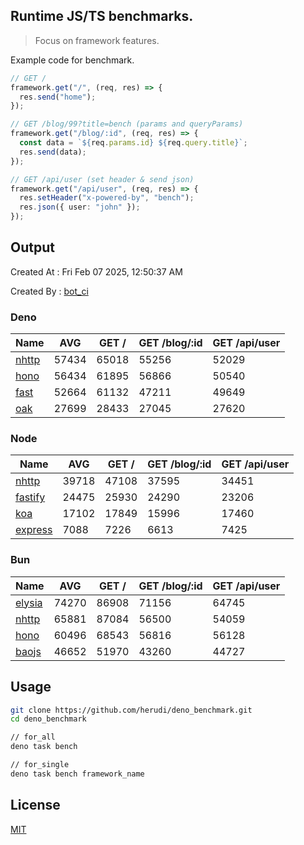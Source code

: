 ## Runtime JS/TS benchmarks.

> Focus on framework features.

Example code for benchmark.
```ts
// GET /
framework.get("/", (req, res) => {
  res.send("home");
});

// GET /blog/99?title=bench (params and queryParams)
framework.get("/blog/:id", (req, res) => {
  const data = `${req.params.id} ${req.query.title}`;
  res.send(data);
});

// GET /api/user (set header & send json)
framework.get("/api/user", (req, res) => {
  res.setHeader("x-powered-by", "bench");
  res.json({ user: "john" });
});
```

## Output
Created At : Fri Feb 07 2025, 12:50:37 AM

Created By : [bot_ci](https://github.com/herudi/deno_benchmarks/commits?author=github-actions%5Bbot%5D)


### Deno
|Name|AVG|GET /|GET /blog/:id|GET /api/user|
|----|----|----|----|----|
|[nhttp](https://github.com/nhttp/nhttp)|57434|65018|55256|52029|
|[hono](https://github.com/honojs/hono)|56434|61895|56866|50540|
|[fast](https://github.com/danteissaias/fast)|52664|61132|47211|49649|
|[oak](https://github.com/oakserver/oak)|27699|28433|27045|27620|
  


### Node
|Name|AVG|GET /|GET /blog/:id|GET /api/user|
|----|----|----|----|----|
|[nhttp](https://github.com/nhttp/nhttp)|39718|47108|37595|34451|
|[fastify](https://github.com/fastify/fastify)|24475|25930|24290|23206|
|[koa](https://github.com/koajs/koa)|17102|17849|15996|17460|
|[express](https://github.com/expressjs/express)|7088|7226|6613|7425|
  


### Bun
|Name|AVG|GET /|GET /blog/:id|GET /api/user|
|----|----|----|----|----|
|[elysia](https://github.com/elysiajs/elysia)|74270|86908|71156|64745|
|[nhttp](https://github.com/nhttp/nhttp)|65881|87084|56500|54059|
|[hono](https://github.com/honojs/hono)|60496|68543|56816|56128|
|[baojs](https://github.com/mattreid1/baojs)|46652|51970|43260|44727|
  



## Usage

```bash
git clone https://github.com/herudi/deno_benchmark.git
cd deno_benchmark

// for_all
deno task bench

// for_single
deno task bench framework_name
```

## License

[MIT](LICENSE)

